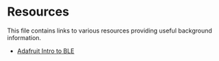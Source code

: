 # Resources

This file contains links to various resources providing useful background information.

 - [Adafruit Intro to BLE](https://learn.adafruit.com/introduction-to-bluetooth-low-energy/gatt)